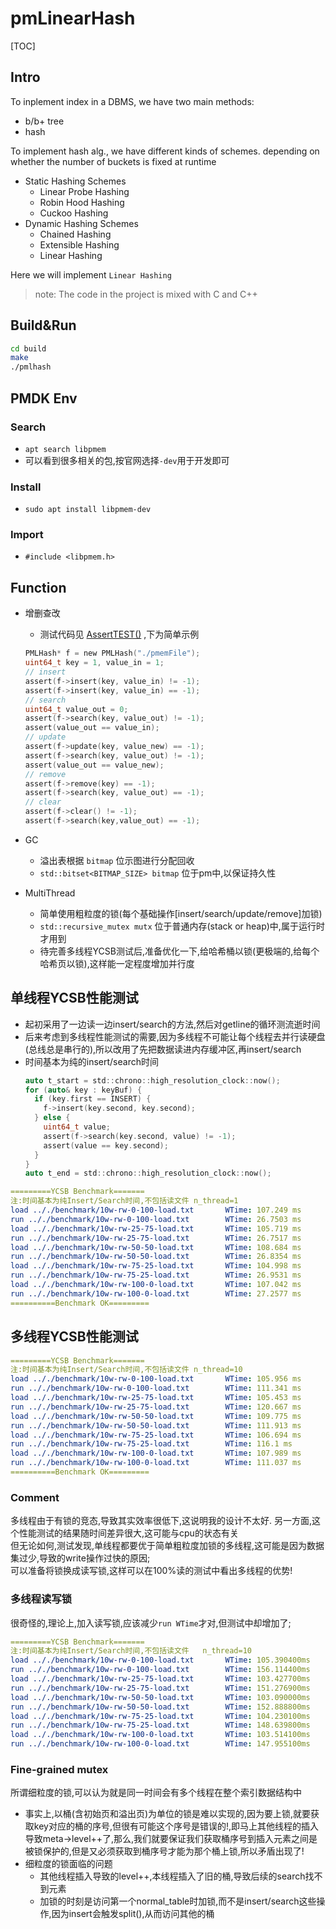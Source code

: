 
# pmLinearHash

[TOC]

## Intro
To inplement index in a DBMS, we have two main methods:
  - b/b+ tree
  - hash

To implement hash alg., we have different kinds of schemes. depending on whether the number of buckets is fixed at runtime
  - Static Hashing Schemes
    - Linear Probe Hashing
    - Robin Hood Hashing
    - Cuckoo Hashing
  - Dynamic Hashing Schemes
    - Chained Hashing
    - Extensible Hashing
    - Linear Hashing

Here we will implement `Linear Hashing`

> note: The code in the project is mixed with C and C++
## Build&Run
```bash
cd build
make
./pmlhash
```
## PMDK Env
### Search
  - `apt search libpmem`
  - 可以看到很多相关的包,按官网选择`-dev`用于开发即可
### Install
  - `sudo apt install libpmem-dev`
### Import
  - `#include <libpmem.h>`

## Function
- 增删查改
  - 测试代码见 [AssertTEST()](./util.cc#L264) ,下为简单示例
  ```c
  PMLHash* f = new PMLHash("./pmemFile");
  uint64_t key = 1, value_in = 1;
  // insert
  assert(f->insert(key, value_in) != -1);
  assert(f->insert(key, value_in) == -1);
  // search
  uint64_t value_out = 0;
  assert(f->search(key, value_out) != -1);
  assert(value_out == value_in);
  // update
  assert(f->update(key, value_new) == -1);
  assert(f->search(key, value_out) != -1);
  assert(value_out == value_new);
  // remove
  assert(f->remove(key) == -1);
  assert(f->search(key, value_out) == -1);
  // clear
  assert(f->clear() != -1);
  assert(f->search(key,value_out) == -1);
  ```

- GC
  - 溢出表根据 `bitmap` 位示图进行分配回收
  - `std::bitset<BITMAP_SIZE> bitmap` 位于pm中,以保证持久性
- MultiThread
  - 简单使用粗粒度的锁(每个基础操作[insert/search/update/remove]加锁)
  - `std::recursive_mutex mutx` 位于普通内存(stack or heap)中,属于运行时才用到
  - 待完善多线程YCSB测试后,准备优化一下,给哈希桶以锁(更极端的,给每个哈希页以锁),这样能一定程度增加并行度

## 单线程YCSB性能测试
- 起初采用了一边读一边insert/search的方法,然后对getline的循环测流逝时间
- 后来考虑到多线程性能测试的需要,因为多线程不可能让每个线程去并行读硬盘(总线总是串行的),所以改用了先把数据读进内存缓冲区,再insert/search
- 时间基本为纯的insert/search时间
  ```c
  auto t_start = std::chrono::high_resolution_clock::now();
  for (auto& key : keyBuf) {
    if (key.first == INSERT) {
      f->insert(key.second, key.second);
    } else {
      uint64_t value;
      assert(f->search(key.second, value) != -1);
      assert(value == key.second);
    }
  }
  auto t_end = std::chrono::high_resolution_clock::now();
  ```
```yaml
=========YCSB Benchmark=======
注:时间基本为纯Insert/Search时间,不包括读文件 n_thread=1
load .././benchmark/10w-rw-0-100-load.txt       WTime: 107.249 ms       OPS: 0.932422M  Delay: 1.07248 ns
run .././benchmark/10w-rw-0-100-load.txt        WTime: 26.7503 ms       OPS: 3.73831M   Delay: 0.2675 ns
load .././benchmark/10w-rw-25-75-load.txt       WTime: 105.719 ms       OPS: 0.945909M  Delay: 1.05718 ns
run .././benchmark/10w-rw-25-75-load.txt        WTime: 26.7517 ms       OPS: 3.73812M   Delay: 0.267514 ns
load .././benchmark/10w-rw-50-50-load.txt       WTime: 108.684 ms       OPS: 0.92011M   Delay: 1.08683 ns
run .././benchmark/10w-rw-50-50-load.txt        WTime: 26.8354 ms       OPS: 3.72646M   Delay: 0.268351 ns
load .././benchmark/10w-rw-75-25-load.txt       WTime: 104.998 ms       OPS: 0.95241M   Delay: 1.04997 ns
run .././benchmark/10w-rw-75-25-load.txt        WTime: 26.9531 ms       OPS: 3.71019M   Delay: 0.269528 ns
load .././benchmark/10w-rw-100-0-load.txt       WTime: 107.042 ms       OPS: 0.93422M   Delay: 1.07041 ns
run .././benchmark/10w-rw-100-0-load.txt        WTime: 27.2577 ms       OPS: 3.66872M   Delay: 0.272574 ns
==========Benchmark OK=========
```
## 多线程YCSB性能测试
```yaml
=========YCSB Benchmark=======
注:时间基本为纯Insert/Search时间,不包括读文件 n_thread=10
load .././benchmark/10w-rw-0-100-load.txt       WTime: 105.956 ms       OPS: 0.943799M  Delay: 1.05955 ns
run .././benchmark/10w-rw-0-100-load.txt        WTime: 111.341 ms       OPS: 0.898153M  Delay: 1.1134 ns
load .././benchmark/10w-rw-25-75-load.txt       WTime: 105.453 ms       OPS: 0.948298M  Delay: 1.05452 ns
run .././benchmark/10w-rw-25-75-load.txt        WTime: 120.667 ms       OPS: 0.828738M  Delay: 1.20665 ns
load .././benchmark/10w-rw-50-50-load.txt       WTime: 109.775 ms       OPS: 0.910967M  Delay: 1.09773 ns
run .././benchmark/10w-rw-50-50-load.txt        WTime: 111.913 ms       OPS: 0.893561M  Delay: 1.11912 ns
load .././benchmark/10w-rw-75-25-load.txt       WTime: 106.694 ms       OPS: 0.937266M  Delay: 1.06693 ns
run .././benchmark/10w-rw-75-25-load.txt        WTime: 116.1 ms         OPS: 0.861331M  Delay: 1.16099 ns
load .././benchmark/10w-rw-100-0-load.txt       WTime: 107.989 ms       OPS: 0.926033M  Delay: 1.07988 ns
run .././benchmark/10w-rw-100-0-load.txt        WTime: 111.037 ms       OPS: 0.900613M  Delay: 1.11035 ns
==========Benchmark OK=========
```
### Comment
多线程由于有锁的竞态,导致其实效率很低下,这说明我的设计不太好. 另一方面,这个性能测试的结果随时间差异很大,这可能与cpu的状态有关  
但无论如何,测试发现,单线程都要优于简单粗粒度加锁的多线程,这可能是因为数据集过少,导致的write操作过快的原因;  
可以准备将锁换成读写锁,这样可以在100%读的测试中看出多线程的优势!


### 多线程读写锁
很奇怪的,理论上,加入读写锁,应该减少`run WTime`才对,但测试中却增加了;
```yaml
=========YCSB Benchmark=======
注:时间基本为纯Insert/Search时间,不包括读文件   n_thread=10
load .././benchmark/10w-rw-0-100-load.txt       WTime: 105.390400ms     OPS: 0.948863M  Delay: 1.053893ns
run .././benchmark/10w-rw-0-100-load.txt        WTime: 156.114400ms     OPS: 0.640562M  Delay: 1.561128ns
load .././benchmark/10w-rw-25-75-load.txt       WTime: 103.427700ms     OPS: 0.966869M  Delay: 1.034267ns
run .././benchmark/10w-rw-25-75-load.txt        WTime: 151.276900ms     OPS: 0.661046M  Delay: 1.512754ns
load .././benchmark/10w-rw-50-50-load.txt       WTime: 103.090000ms     OPS: 0.970036M  Delay: 1.030890ns
run .././benchmark/10w-rw-50-50-load.txt        WTime: 152.888800ms     OPS: 0.654077M  Delay: 1.528873ns
load .././benchmark/10w-rw-75-25-load.txt       WTime: 104.230100ms     OPS: 0.959425M  Delay: 1.042291ns
run .././benchmark/10w-rw-75-25-load.txt        WTime: 148.639800ms     OPS: 0.672774M  Delay: 1.486383ns
load .././benchmark/10w-rw-100-0-load.txt       WTime: 103.514100ms     OPS: 0.966062M  Delay: 1.035131ns
run .././benchmark/10w-rw-100-0-load.txt        WTime: 147.955100ms     OPS: 0.675887M  Delay: 1.479536ns
```

### Fine-grained mutex
所谓细粒度的锁,可以认为就是同一时间会有多个线程在整个索引数据结构中
- 事实上,以桶(含初始页和溢出页)为单位的锁是难以实现的,因为要上锁,就要获取key对应的桶的序号,但很有可能这个序号是错误的!,即马上其他线程的插入导致meta->level++了,那么,我们就要保证我们获取桶序号到插入元素之间是被锁保护的,但是又必须获取到桶序号才能为那个桶上锁,所以矛盾出现了! 
- 细粒度的锁面临的问题
  - 其他线程插入导致的level++,本线程插入了旧的桶,导致后续的search找不到元素
  - 加锁的时刻是访问第一个normal_table时加锁,而不是insert/search这些操作,因为insert会触发split(),从而访问其他的桶